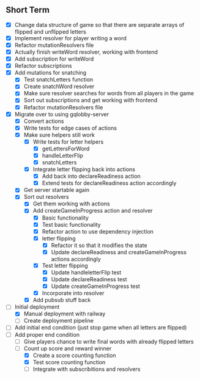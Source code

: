 ## Short Term

- [x] Change data structure of game so that there are separate arrays of flipped and unflipped letters
- [x] Implement resolver for player writing a word
- [x] Refactor mutationResolvers file
- [x] Actually finish writeWord resolver, working with frontend
- [x] Add subscription for writeWord
- [x] Refactor subscriptions
- [x] Add mutations for snatching
    - [x] Test snatchLetters function
    - [x] Create snatchWord resolver
    - [x] Make sure resolver searches for words from all players in the game
    - [x] Sort out subscriptions and get working with frontend
    - [x] Refactor mutationResolvers file
- [x] Migrate over to using gqlobby-server
    - [x] Convert actions
    - [x] Write tests for edge cases of actions
    - [x] Make sure helpers still work
        - [x] Write tests for letter helpers
            - [x] getLettersForWord
            - [x] handleLetterFlip
            - [x] snatchLetters
        - [x] Integrate letter flipping back into actions
            - [x] Add back into declareReadiness action
            - [x] Extend tests for declareReadiness action accordingly
    - [x] Get server startable again
    - [x] Sort out resolvers
        - [x] Get them working with actions
        - [x] Add createGameInProgress action and resolver
            - [x] Basic functionality
            - [x] Test basic functionality
            - [x] Refactor action to use dependency injection
            - [x] letter flipping
                - [x] Refactor it so that it modifies the state
                - [x] Update declareReadiness and createGameInProgress actions accordingly
            - [x] Test letter flipping
                - [x] Update handleletterFlip test
                - [x] Update declareReadiness test
                - [x] Update createGameInProgress test
            - [x] Incorporate into resolver
        - [x] Add pubsub stuff back
- [ ] Initial deployment
    - [x] Manual deployment with railway
    - [ ] Create deployment pipeline   
- [ ] Add initial end condition (just stop game when all letters are flipped)
- [ ] Add proper end condition
    - [ ] Give players chance to write final words with already flipped letters
    - [ ] Count up score and reward winner
        - [x] Create a score counting function
        - [x] Test score counting function
        - [ ] Integrate with subscribitions and resolvers